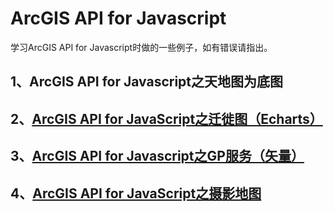 # ArcGIS API for Javascript
学习ArcGIS API for Javascript时做的一些例子，如有错误请指出。  
## 1、ArcGIS API for Javascript之天地图为底图
## 2、[ArcGIS API for JavaScript之迁徙图（Echarts）](https://zhengjie9510.github.io/2020/05/06/ArcGIS-API-for-JavaScript%E4%B9%8B%E8%BF%81%E5%BE%99%E5%9B%BE-Echarts.html)
## 3、[ArcGIS API for Javascript之GP服务（矢量）](https://zhengjie9510.github.io/2020/05/10/ArcGIS-API-for-Javascript%E4%B9%8BGP%E6%9C%8D%E5%8A%A1-%E7%9F%A2%E9%87%8F.html)
## 4、[ArcGIS API for JavaScript之摄影地图](https://zhengjie9510.github.io/2020/05/13/ArcGIS-API-for-Javascript%E4%B9%8B%E6%91%84%E5%BD%B1%E5%9C%B0%E5%9B%BE.html)